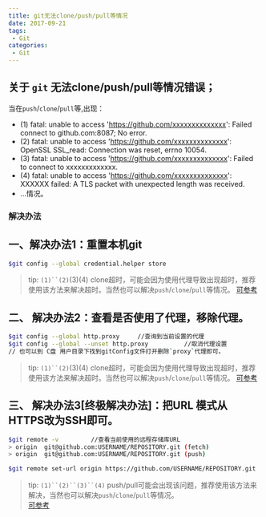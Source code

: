 ```yaml
---
title: git无法clone/push/pull等情况
date: 2017-09-21
tags:
 - Git
categories: 
 - Git
---
```


## 关于 `git` 无法clone/push/pull等情况错误；

当在`push`/`clone`/`pull`等,出现：
* (1) fatal: unable to access 'https://github.com/xxxxxxxxxxxxxx': Failed connect to github.com:8087; No error.
* (2) fatal: unable to access 'https://github.com/xxxxxxxxxxxxxx': OpenSSL SSL_read: Connection was reset, errno 10054.
* (3) fatal: unable to access 'https://github.com/xxxxxxxxxxxxxx': Failed to connect to xxxxxxxxxxxxx.
* (4) fatal: unable to access 'https://github.com/xxxxxxxxxxxxxx': XXXXXX failed: A TLS packet with unexpected length was received.
* ...情况。

### **解决办法**

## 一、解决办法1：重置本机git

```bash
$git config --global credential.helper store
```
> tip: `(1)``(2)`(3)(4) clone超时，可能会因为使用代理导致出现超时，推荐使用该方法来解决超时。当然也可以解决`push`/`clone`/`pull`等情况。
> [可参考](https://tieba.baidu.com/p/5297009010)

## 二、 解决办法2：查看是否使用了代理，移除代理。

```bash
$git config --global http.proxy     //查询到当前设置的代理
$git config --global --unset http.proxy          //取消代理设置
// 也可以到 C盘 用户目录下找到gitConfig文件打开删除`proxy`代理即可。
```
> tip: `(1)``(2)`(3)(4) clone超时，可能会因为使用代理导致出现超时，推荐使用该方法来解决超时。当然也可以解决`push`/`clone`/`pull`等情况。
> [可参考](https://www.zhihu.com/question/26954892)

## 三、 解决办法3[终极解决办法]：把URL 模式从HTTPS改为SSH即可。

```bash
$git remote -v         //查看当前使用的远程存储库URL
> origin  git@github.com:USERNAME/REPOSITORY.git (fetch)    
> origin  git@github.com:USERNAME/REPOSITORY.git (push)

$git remote set-url origin https://github.com/USERNAME/REPOSITORY.git           //使用git remote set-url origin xxx 修改远程存储库URL

```

> tip: `(1)``(2)``(3)``(4)` push/pull可能会出现该问题，推荐使用该方法来解决，当然也可以解决`push`/`clone`/`pull`等情况。<br>
> [可参考](https://docs.github.com/en/github/using-git/changing-a-remotes-url)
<!-- https://www.zhihu.com/question/26954892 -->